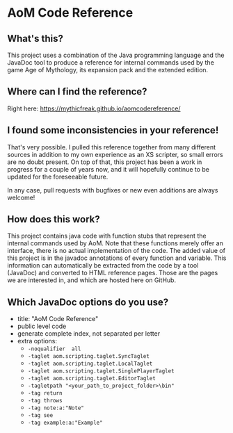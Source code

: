 AoM Code Reference
==================

What's this?
------------
This project uses a combination of the Java programming language and the JavaDoc tool to produce a reference for internal commands used by the game Age of Mythology, its expansion pack and the extended edition.

Where can I find the reference?
-------------------------------
Right here: https://mythicfreak.github.io/aomcodereference/

I found some inconsistencies in your reference!
-----------------------------------------------
That's very possible. I pulled this reference together from many different sources in addition to my own experience as an XS scripter, so small errors are no doubt present. On top of that, this project has been a work in progress for a couple of years now, and it will hopefully continue to be updated for the foreseeable future. 

In any case, pull requests with bugfixes or new even additions are always welcome!

How does this work?
-------------------
This project contains java code with function stubs that represent the internal commands used by AoM. Note that these functions merely offer an interface, there is no actual implementation of the code. The added value of this project is in the javadoc annotations of every function and variable. This information can automatically be extracted from the code by a tool (JavaDoc) and converted to HTML reference pages. Those are the pages we are interested in, and which are hosted here on GitHub.

Which JavaDoc options do you use?
---------------------------------
- title: "AoM Code Reference"
- public level code
- generate complete index, not separated per letter
- extra options:
  - `-noqualifier  all`
  - `-taglet aom.scripting.taglet.SyncTaglet`
  - `-taglet aom.scripting.taglet.LocalTaglet`
  - `-taglet aom.scripting.taglet.SinglePlayerTaglet`
  - `-taglet aom.scripting.taglet.EditorTaglet`
  - `-tagletpath "<your_path_to_project_folder>\bin"`
  - `-tag return` 
  - `-tag throws`
  - `-tag note:a:"Note" `
  - `-tag see`
  - `-tag example:a:"Example"`
